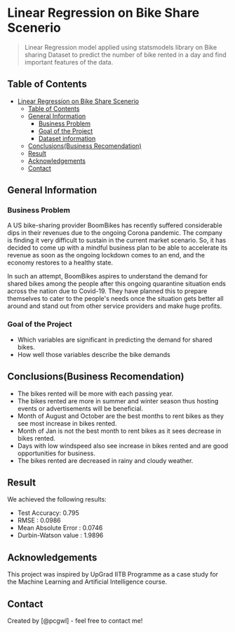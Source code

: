 # Linear Regression on Bike Share Scenerio

> Linear Regression model applied using statsmodels library on Bike sharing Dataset to predict the number of bike rented in a day and find important features of the data.

## Table of Contents

- [Linear Regression on Bike Share Scenerio](#linear-regression-on-bike-share-scenerio)
  - [Table of Contents](#table-of-contents)
  - [General Information](#general-information)
    - [Business Problem](#business-problem)
    - [Goal of the Project](#goal-of-the-project)
    - [Dataset information](#dataset-information)
  - [Conclusions(Business Recomendation)](#conclusionsbusiness-recomendation)
  - [Result](#result)
  - [Acknowledgements](#acknowledgements)
  - [Contact](#contact)
  
<!-- You can include any other section that is pertinent to your problem -->

## General Information

### Business Problem

A US bike-sharing provider BoomBikes has recently suffered considerable dips in their revenues due to the ongoing Corona pandemic. The company is finding it very difficult to sustain in the current market scenario. So, it has decided to come up with a mindful business plan to be able to accelerate its revenue as soon as the ongoing lockdown comes to an end, and the economy restores to a healthy state.

In such an attempt, BoomBikes aspires to understand the demand for shared bikes among the people after this ongoing quarantine situation ends across the nation due to Covid-19. They have planned this to prepare themselves to cater to the people's needs once the situation gets better all around and stand out from other service providers and make huge profits.

### Goal of the Project

- Which variables are significant in predicting the demand for shared bikes.
- How well those variables describe the bike demands

## Conclusions(Business Recomendation)

- The bikes rented will be more with each passing year.
- The bikes rented are more in summer and winter season thus hosting events or advertisements will be beneficial.
- Month of August and October are the best months to rent bikes as they see most increase in bikes rented.
- Month of Jan is not the best month to rent bikes as it sees decrease in bikes rented.
- Days with low windspeed also see increase in bikes rented and are good opportunities for business.
- The bikes rented are decreased in rainy and cloudy weather.

<!-- You don't have to answer all the questions - just the ones relevant to your project. -->

## Result

We achieved the following results:

- Test Accuracy: 0.795
- RMSE : 0.0986
- Mean Absolute Error : 0.0746
- Durbin-Watson value : 1.9896

<!-- As the libraries versions keep on changing, it is recommended to mention the version of library used in this project -->

## Acknowledgements

This project was inspired by UpGrad IITB Programme as a case study for the Machine Learning and Artificial Intelligence course.

## Contact

Created by [@pcgwl] - feel free to contact me!

<!-- Optional -->

<!-- You don't have to include all sections - just the one's relevant to your project -->
